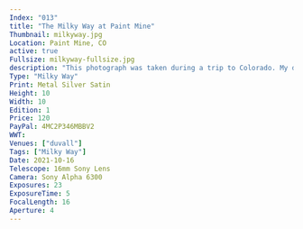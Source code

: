 ```yaml
---
Index: "013"
title: "The Milky Way at Paint Mine"
Thumbnail: milkyway.jpg
Location: Paint Mine, CO
active: true
Fullsize: milkyway-fullsize.jpg
description: "This photograph was taken during a trip to Colorado. My daughter and son-in-law knew about my astrophotography hobby and surprised me by offering to take me to Paint Mine, a remote location with darker skies. Although there was a pervasive glow of light pollution low on the horizon from a nearby town, the sky was much darker than what I see in Monroe, WA. I took several long exposures and combined them for my first ever Milky Way astrograph." 
Type: "Milky Way"
Print: Metal Silver Satin
Height: 10
Width: 10
Edition: 1
Price: 120
PayPal: 4MC2P346MBBV2
WWT: 
Venues: ["duvall"]
Tags: ["Milky Way"]
Date: 2021-10-16
Telescope: 16mm Sony Lens
Camera: Sony Alpha 6300
Exposures: 23
ExposureTime: 5
FocalLength: 16
Aperture: 4
---
```


